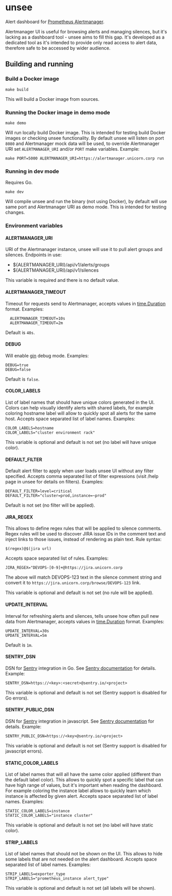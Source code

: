 # unsee

Alert dashboard for [Prometheus Alertmanager](https://prometheus.io/docs/alerting/alertmanager/).

Alertmanager UI is useful for browsing alerts and managing silences, but it's
lacking as a dashboard tool - unsee aims to fill this gap.
It's developed as a dedicated tool as it's intended to provide only read access
to alert data, therefore safe to be accessed by wider audience.

## Building and running

### Build a Docker image

    make build

This will build a Docker image from sources.

### Running the Docker image in demo mode

    make demo

Will run locally build Docker image. This is intended for testing build Docker
images or checking unsee functionality.
By default unsee will listen on port `8080` and Alertmanager mock data will be
used, to override Alertmanager URI set `ALERTMANAGER_URI` and/or `PORT` make
variables. Example:

    make PORT=5000 ALERTMANAGER_URI=https://alertmanager.unicorn.corp run

### Running in dev mode

Requires Go.

    make dev

Will compile unsee and run the binary (not using Docker), by default will use
same port and Alertmanager URI as demo mode. This is intended for testing
changes.

### Environment variables

#### ALERTMANAGER_URI

URI of the Alertmanager instance, unsee will use it to pull alert groups and
silences. Endpoints in use:

* ${ALERTMANAGER_URI}/api/v1/alerts/groups
* ${ALERTMANAGER_URI}/api/v1/silences

This variable is required and there is no default value.

#### ALERTMANAGER_TIMEOUT

Timeout for requests send to Alertmanager, accepts values in
[time.Duration](https://golang.org/pkg/time/#Duration) format. Examples:

      ALERTMANAGER_TIMEOUT=10s
      ALERTMANAGER_TIMEOUT=2m

Default is `40s`.

#### DEBUG

Will enable [gin](https://github.com/gin-gonic/gin) debug mode. Examples:

    DEBUG=true
    DEBUG=false

Default is `false`.

#### COLOR_LABELS

List of label names that should have unique colors generated in the UI. Colors
can help visually identify alerts with shared labels, for example coloring
hostname label will allow to quickly spot all alerts for the same host.
Accepts space separated list of label names. Examples:

    COLOR_LABELS=hostname
    COLOR_LABELS="cluster environment rack"

This variable is optional and default is not set (no label will have unique
color).

#### DEFAULT_FILTER

Default alert filter to apply when user loads unsee UI without any filter
specified. Accepts comma separated list of filter expressions (visit /help page
in unsee for details on filters). Examples:

    DEFAULT_FILTER=level=critical
    DEFAULT_FILTER="cluster=prod,instance=~prod"

Default is not set (no filter will be applied).

#### JIRA_REGEX

This allows to define regex rules that will be applied to silence comments.
Regex rules will be used to discover JIRA issue IDs in the comment text and
inject links to those issues, instead of rendering as plain text.
Rule syntax:

    $(regex)@$(jira url)

Accepts space separated list of rules. Examples:

    JIRA_REGEX="DEVOPS-[0-9]+@https://jira.unicorn.corp

The above will match DEVOPS-123 text in the silence comment string and convert
it to `https://jira.unicorn.corp/browse/DEVOPS-123` link.

This variable is optional and default is not set (no rule will be applied).

#### UPDATE_INTERVAL

Interval for refreshing alerts and silences, tells unsee how often pull new
data from Alertmanager, accepts values in
[time.Duration](https://golang.org/pkg/time/#Duration) format. Examples:

    UPDATE_INTERVAL=30s
    UPDATE_INTERVAL=5m

Default is `1m`.

#### SENTRY_DSN

DSN for [Sentry](https://sentry.io) integration in Go. See
[Sentry documentation](https://docs.sentry.io/quickstart/#configure-the-dsn) for
details. Example:

    SENTRY_DSN=https://<key>:<secret>@sentry.io/<project>

This variable is optional and default is not set (Sentry support is disabled for
Go errors).

#### SENTRY_PUBLIC_DSN

DSN for [Sentry](https://sentry.io) integration in javascript. See
[Sentry documentation](https://docs.sentry.io/clients/javascript/) for details.
Example:

    SENTRY_PUBLIC_DSN=https://<key>@sentry.io/<project>

This variable is optional and default is not set (Sentry support is disabled for
javascript errors).

#### STATIC_COLOR_LABELS

List of label names that will all have the same color applied (different than
the default label color). This allows to quickly spot a specific label that
can have high range of values, but it's important when reading the dashboard.
For example coloring the instance label allows to quickly learn which instance
is affected by given alert. Accepts space separated list of label names.
Examples:

    STATIC_COLOR_LABELS=instance
    STATIC_COLOR_LABELS="instance cluster"

This variable is optional and default is not set (no label will have static
color).

#### STRIP_LABELS

List of label names that should not be shown on the UI. This allows to hide some
labels that are not needed on the alert dashboard. Accepts space separated list
of label names. Examples:

    STRIP_LABELS=exporter_type
    STRIP_LABELS="prometheus_instance alert_type"

This variable is optional and default is not set (all labels will be shown).
